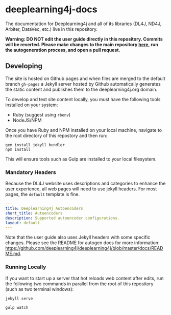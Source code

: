 deeplearning4j-docs
===================

The documentation for Deeplearning4j and all of its libraries (DL4J, ND4J, Arbiter, DataVec, etc.) live in this repository.

**Warning: DO NOT edit the user guide directly in this repository. Commits will be reverted. Please make changes to the main repository [here](https://github.com/deeplearning4j/deeplearning4j/tree/master/docs), run the autogeneration process, and open a pull request.**

## Developing

The site is hosted on Github pages and when files are merged to the default branch `gh-pages` a Jekyll server hosted by Github automatically generates the static content and publishes them to the deeplearning4j.org domain.

To develop and test site content locally, you must have the following tools installed on your system:

- Ruby (suggest using `rbenv`)
- NodeJS/NPM

Once you have Ruby and NPM installed on your local machine, navigate to the root directory of this repostory and then run:

```shell
gem install jekyll bundler
npm install
```

This will ensure tools such as Gulp are installed to your local filesystem.

### Mandatory Headers

Because the DL4J website uses descriptions and categories to enhance the user experience, all web pages will need to use jekyll headers. For most pages, the `default` template is fine.

```yaml
---
title: Deeplearning4j Autoencoders
short_title: Autoencoders
description: Supported autoencoder configurations.
layout: default
---
```

Note that the user guide also uses Jekyll headers with some specific changes. Please see the README for autogen docs for more information: https://github.com/deeplearning4j/deeplearning4j/blob/master/docs/README.md.

### Running Locally

If you want to start up a server that hot reloads web content after edits, run the following two commands in parallel from the root of this repository (such as two terminal windows):

```shell
jekyll serve
```

```shell
gulp watch
```

